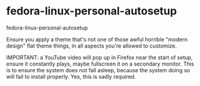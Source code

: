 # fedora-linux-personal-autosetup

fedora-linux-personal-autosetup

Ensure you apply a theme that's not one of those awful horrible "modern design" flat theme things, in all aspects you're allowed to customize. 

IMPORTANT: a YouTube video will pop up in Firefox near the start of setup, ensure it constantly plays, maybe fullscreen it on a secondary monitor. This is to ensure the system does not fall asleep, because the system doing so will fail to install properly. Yes, this is sadly required.
